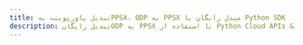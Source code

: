 ---title: تبدیل پاورپوینت بهPPSX، ODP به PPSX مبدل رایگان یا Python SDKdescription: تبدیل رایگانODP به PPSX با استفاده از Python Cloud APIs & SDK. همچنین اسناد Microsoft PowerPoint را در Cloud ایجاد، ویرایش و رندر کنید.---